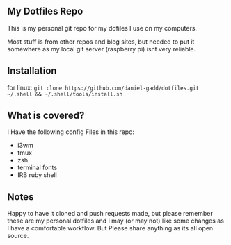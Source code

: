 My Dotfiles Repo
------------------

This is my personal git repo for my dofiles I use on my computers.

Most stuff is from other repos and blog sites, but needed to put it somewhere as my local git server (raspberry pi) isnt very reliable.

## Installation

for linux:
`git clone https://github.com/daniel-gadd/dotfiles.git ~/.shell && ~/.shell/tools/install.sh`

## What is covered?

I Have the following config Files in this repo:
* i3wm
* tmux
* zsh
* terminal fonts
* IRB ruby shell

## Notes

Happy to have it cloned and push requests made, but please remember these are my personal dotfiles and I may (or may not) like some changes as I have a comfortable workflow. But Please share anything as its all open source.
